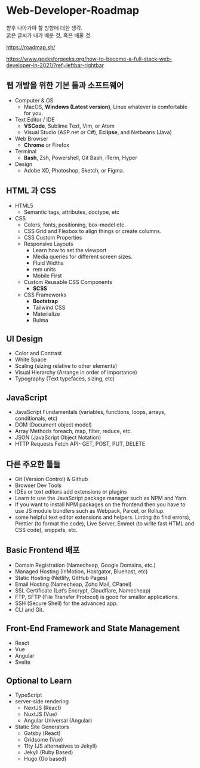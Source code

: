 # Web-Developer-Roadmap
향후 나아가야 할 방향에 대한 생각.<br>
굵은 글씨가 내가 배운 것, 혹은 배울 것.

https://roadmap.sh/

https://www.geeksforgeeks.org/how-to-become-a-full-stack-web-developer-in-2021/?ref=leftbar-rightbar


## 웹 개발을 위한 기본 툴과 소프트웨어
+ Computer & OS
  + MacOS, **Windows (Latest version)**, Linux
  whatever is comfortable for you.
+ Text Editor / IDE
  + **VSCode**, Sublime Text, Vim, or Atom
  + Visual Studio (ASP.net or C#), **Eclipse**, and Netbeans (Java)
+ Web Browser
  + **Chrome** or Firefox
+ Terminal
  + **Bash**, Zsh, Powershell, Git Bash, iTerm, Hyper
+ Design 
  + Adobe XD, Photoshop, Sketch, or Figma.

## HTML 과 CSS
+ HTML5
  + Semantic tags, attributes, doctype, etc
+ CSS
  + Colors, fonts, positioning, box-model etc.  
  + CSS Grid and Flexbox to align things or create columns.
  + CSS Custom Properties
  + Responsive Layouts
    + Learn how to set the viewport
    + Media queries for different screen sizes.
    + Fluid Widths
    + rem units
    + Mobile First
  + Custom Reusable CSS Components
    + **SCSS**
  + CSS Frameworks
    + **Bootstrap**
    + Tailwind CSS
    + Materialize
    + Bulma

## UI Design
+ Color and Contrast
+ White Space
+ Scaling (sizing relative to other elements)
+ Visual Hierarchy (Arrange in order of importance)
+ Typography (Text typefaces, sizing, etc)

## JavaScript
+ JavaScript Fundamentals (variables, functions, loops, arrays, conditionals, etc)
+ DOM (Document object model)
+ Array Methods foreach, map, filter, reduce, etc.
+ JSON (JavaScript Object Notation)
+ HTTP Requests Fetch API- GET, POST, PUT, DELETE

## 다른 주요한 툴들
+ Git (Version Control) & Github
+ Browser Dev Tools
+ IDEs or text editors add extensions or plugins 
+ Learn to use the JavaScript package manager such as NPM and Yarn
+ If you want to install NPM packages on the frontend then you have to use JS module bundlers such as Webpack, Parcel, or Rollup.
+ some helpful text editor extensions and helpers. Linting (to find errors), Prettier (to format the code), Live Server, Emmet (to write fast HTML and CSS code), snippets, etc.

## Basic Frontend 배포
+ Domain Registration (Namecheap, Google Domains, etc.)
+ Managed Hosting (InMotion, Hostgator, Bluehost, etc)
+ Static Hosting (Netlify, GitHub Pages)
+ Email Hosting (Namecheap, Zoho Mail, CPanel)
+ SSL Certificate (Let’s Encrypt, Cloudflare, Namecheap)
+ FTP, SFTP (File Transfer Protocol) is good for smaller applications.
+ SSH (Secure Shell) for the advanced app.
+ CLI and Git.

## Front-End Framework and State Management
+ React
+ Vue
+ Angular
+ Svelte

## Optional to Learn
+ TypeScript
+ server-side rendering
  + NextJS (React)
  + NuxtJS (Vue)
  + Angular Universal (Angular)
+ Static Site Generators
  + Gatsby (React)
  + Gridsome (Vue)
  + 11ty (JS alternatives to Jekyll)
  + Jekyll (Ruby Based)
  + Hugo (Go based)



